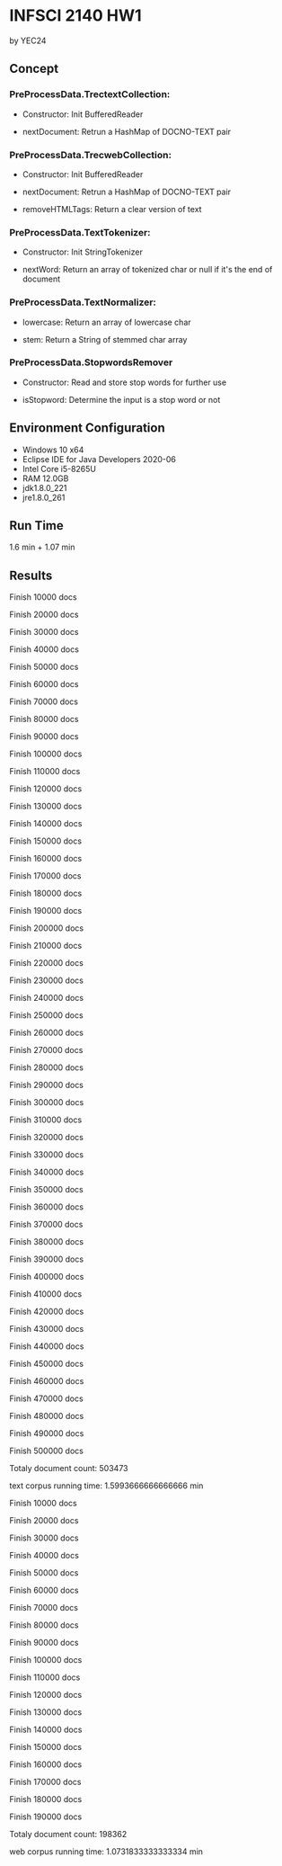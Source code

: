 # INFSCI 2140 HW1

by YEC24

## Concept

### PreProcessData.TrectextCollection:

- Constructor: Init BufferedReader

- nextDocument: Retrun a HashMap of DOCNO-TEXT pair

### PreProcessData.TrecwebCollection:

- Constructor: Init BufferedReader

- nextDocument: Retrun a HashMap of DOCNO-TEXT pair

- removeHTMLTags: Return a clear version of text

### PreProcessData.TextTokenizer:

- Constructor: Init StringTokenizer

- nextWord: Return an array of tokenized char or null if it's the end of document

### PreProcessData.TextNormalizer:

- lowercase: Return an array of lowercase char

- stem: Return a String of stemmed char array

### PreProcessData.StopwordsRemover

- Constructor: Read and store stop words for further use

- isStopword: Determine the input is a stop word or not

## Environment Configuration

- Windows 10 x64
- Eclipse IDE for Java Developers 2020-06
- Intel Core i5-8265U
- RAM 12.0GB
- jdk1.8.0_221
- jre1.8.0_261

## Run Time

1.6 min + 1.07 min

## Results

Finish 10000 docs

Finish 20000 docs

Finish 30000 docs

Finish 40000 docs

Finish 50000 docs

Finish 60000 docs

Finish 70000 docs

Finish 80000 docs

Finish 90000 docs

Finish 100000 docs

Finish 110000 docs

Finish 120000 docs

Finish 130000 docs

Finish 140000 docs

Finish 150000 docs

Finish 160000 docs

Finish 170000 docs

Finish 180000 docs

Finish 190000 docs

Finish 200000 docs

Finish 210000 docs

Finish 220000 docs

Finish 230000 docs

Finish 240000 docs

Finish 250000 docs

Finish 260000 docs

Finish 270000 docs

Finish 280000 docs

Finish 290000 docs

Finish 300000 docs

Finish 310000 docs

Finish 320000 docs

Finish 330000 docs

Finish 340000 docs

Finish 350000 docs

Finish 360000 docs

Finish 370000 docs

Finish 380000 docs

Finish 390000 docs

Finish 400000 docs

Finish 410000 docs

Finish 420000 docs

Finish 430000 docs

Finish 440000 docs

Finish 450000 docs

Finish 460000 docs

Finish 470000 docs

Finish 480000 docs

Finish 490000 docs

Finish 500000 docs

Totaly document count: 503473

text corpus running time: 1.5993666666666666 min

Finish 10000 docs

Finish 20000 docs

Finish 30000 docs

Finish 40000 docs

Finish 50000 docs

Finish 60000 docs

Finish 70000 docs

Finish 80000 docs

Finish 90000 docs

Finish 100000 docs

Finish 110000 docs

Finish 120000 docs

Finish 130000 docs

Finish 140000 docs

Finish 150000 docs

Finish 160000 docs

Finish 170000 docs

Finish 180000 docs

Finish 190000 docs

Totaly document count: 198362

web corpus running time: 1.0731833333333334 min
